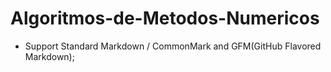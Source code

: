 # Algoritmos-de-Metodos-Numericos
- Support Standard Markdown / CommonMark and GFM(GitHub Flavored Markdown);
